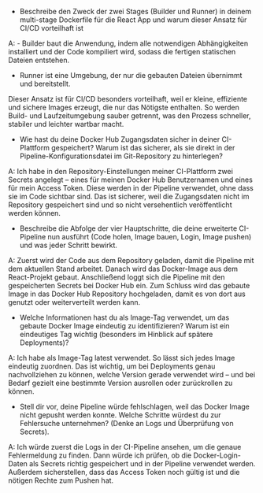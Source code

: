 * Beschreibe den Zweck der zwei Stages (Builder und Runner) in deinem multi-stage Dockerfile für die React App und warum dieser Ansatz für CI/CD vorteilhaft ist

A: - Builder baut die Anwendung, indem alle notwendigen Abhängigkeiten installiert und der Code kompiliert wird, sodass die fertigen statischen Dateien entstehen.
   - Runner ist eine Umgebung, der nur die gebauten Dateien übernimmt und bereitstellt.

Dieser Ansatz ist für CI/CD besonders vorteilhaft, weil er kleine, effiziente und sichere Images erzeugt, die nur das Nötigste enthalten. So werden Build- und Laufzeitumgebung sauber getrennt, was den Prozess schneller, stabiler und leichter wartbar macht.
   

* Wie hast du deine Docker Hub Zugangsdaten sicher in deiner CI-Plattform gespeichert? Warum ist das sicherer, als sie direkt in der 
Pipeline-Konfigurationsdatei im Git-Repository zu hinterlegen?

A: Ich habe in den Repository-Einstellungen meiner CI-Plattform zwei Secrets angelegt – eines für meinen Docker Hub Benutzernamen und eines für mein Access Token. Diese werden in der Pipeline verwendet, ohne dass sie im Code sichtbar sind. Das ist sicherer, weil die Zugangsdaten nicht im Repository gespeichert sind und so nicht versehentlich veröffentlicht werden können.

* Beschreibe die Abfolge der vier Hauptschritte, die deine erweiterte CI-Pipeline nun ausführt (Code holen, Image bauen, Login, Image pushen) und was jeder Schritt bewirkt. 

A: Zuerst wird der Code aus dem Repository geladen, damit die Pipeline mit dem aktuellen Stand arbeitet. Danach wird das Docker-Image aus dem React-Projekt gebaut. Anschließend loggt sich die Pipeline mit den gespeicherten Secrets bei Docker Hub ein. Zum Schluss wird das gebaute Image in das Docker Hub Repository hochgeladen, damit es von dort aus genutzt oder weiterverteilt werden kann.

* Welche Informationen hast du als Image-Tag verwendet, um das gebaute Docker Image eindeutig zu identifizieren? Warum ist ein eindeutiges Tag wichtig (besonders im Hinblick auf spätere Deployments)?

A: Ich habe als Image-Tag latest verwendet. So lässt sich jedes Image eindeutig zuordnen. Das ist wichtig, um bei Deployments genau nachvollziehen zu können, welche Version gerade verwendet wird – und bei Bedarf gezielt eine bestimmte Version ausrollen oder zurückrollen zu können.

* Stell dir vor, deine Pipeline würde fehlschlagen, weil das Docker Image nicht gepusht werden konnte. Welche Schritte würdest du zur Fehlersuche unternehmen? (Denke an Logs und Überprüfung von Secrets).

A: Ich würde zuerst die Logs in der CI-Pipeline ansehen, um die genaue Fehlermeldung zu finden. Dann würde ich prüfen, ob die Docker-Login-Daten als Secrets richtig gespeichert und in der Pipeline verwendet werden. Außerdem sicherstellen, dass das Access Token noch gültig ist und die nötigen Rechte zum Pushen hat.